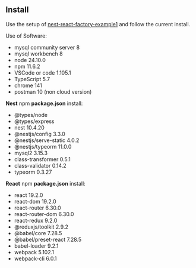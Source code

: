 ## Install  

Use the setup of [nest-react-factory-example1](https://github.com/ZetaRet/nest-react-factory-example1) and follow the current install.  

Use of Software:  
- mysql community server 8  
- mysql workbench 8  
- node 24.10.0  
- npm 11.6.2  
- VSCode or code 1.105.1  
- TypeScript 5.7
- chrome 141  
- postman 10 (non cloud version)  

__Nest__ npm __package.json__ install:  
- @types/node  
- @types/express  
- nest 10.4.20  
- @nestjs/config 3.3.0  
- @nestjs/serve-static 4.0.2  
- @nestjs/typeorm 11.0.0  
- mysql2 3.15.3  
- class-transformer 0.5.1  
- class-validator 0.14.2  
- typeorm 0.3.27  

__React__ npm __package.json__ install:  
- react 19.2.0  
- react-dom 19.2.0  
- react-router 6.30.0  
- react-router-dom 6.30.0  
- react-redux 9.2.0  
- @reduxjs/toolkit 2.9.2  
- @babel/core 7.28.5  
- @babel/preset-react 7.28.5  
- babel-loader 9.2.1  
- webpack 5.102.1  
- webpack-cli 6.0.1  
